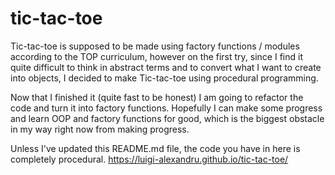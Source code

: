 # tic-tac-toe

Tic-tac-toe is supposed to be made using factory functions / modules according to the TOP curriculum, however on the first try, since I find it
quite difficult to think in abstract terms and to convert what I want to create into objects, I decided to make Tic-tac-toe using procedural programming.

Now that I finished it (quite fast to be honest) I am going to refactor the code and turn it into factory functions. Hopefully I can make some progress and learn OOP and factory functions for good, which is the biggest obstacle in my way right now from making progress. 

Unless I've updated this README.md file, the code you have in here is completely procedural.
https://luigi-alexandru.github.io/tic-tac-toe/
